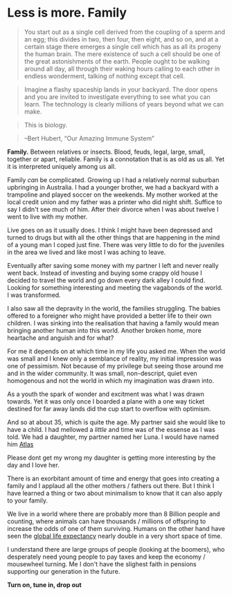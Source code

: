 # Less is more. Family

> You start out as a single cell derived from the coupling of a sperm and an egg; this divides in two, then four, then eight, and so on, and at a certain stage there emerges a single cell which has as all its progeny the human brain. The mere existence of such a cell should be one of the great astonishments of the earth. People ought to be walking around all day, all through their waking hours calling to each other in endless wonderment, talking of nothing except that cell.

> Imagine a flashy spaceship lands in your backyard. The door opens and you are invited to investigate everything to see what you can learn. The technology is clearly millions of years beyond what we can make.

> This is biology.

> –Bert Hubert, “Our Amazing Immune System”

**Family.** Between relatives or insects. Blood, feuds, legal, large, small, together or apart, reliable. Family is a connotation that is as old as us all. Yet it is interpreted uniquely among us all.

Family *can* be complicated. Growing up I had a relatively normal suburban upbringing in Australia. I had a younger brother, we had a backyard with a trampoline and played soccer on the weekends. My mother worked at the local credit union and my father was a printer who did night shift. Suffice to say I didn't see much of him. After their divorce when I was about twelve I went to live with my mother. 

Live goes on as it usually does. I think I might have been depressed and turned to drugs but with all the other things that are happening in the mind of a young man I coped just fine. There was very little to do for the juveniles in the area we lived and like most I was aching to leave.

Eventually after saving some money with my partner I left and never really went back. Instead of investing and buying some crappy old house I decided to travel the world and go down every dark alley I could find. Looking for something interesting and meeting the vagabonds of the world. I was transformed.

I also saw all the depravity in the world, the families struggling. The babies offered to a foreigner who might have provided a better life to their own children. I was sinking into the realisation that having a family would mean bringing another human into this world. Another broken home, more heartache and anguish and for what?

For me it depends on at which time in my life you asked me. When the world was small and I knew only a semblance of reality, my initial impression was one of pessimism. Not because of my privilege but seeing those around me and in the wider community. It was small, non-descript, quiet even homogenous and not the world in which my imagination was drawn into. 

As a youth the spark of wonder and excitment was what I was drawn towards. Yet it was only once I boarded a plane with a one way ticket destined for far away lands did the cup start to overflow with optimism.

And so at about 35, which is quite the age. My partner said she would like to have a child.
I had mellowed a *little* and time was of the essense as I was told. We had a daughter, my partner named her Luna. I would have named him [Atlas](https://en.wikipedia.org/wiki/Atlas_(mythology)#:~:text=Atlas%20and%20his%20brother%20Menoetius,the%20sky%20on%20his%20shoulders.) 

Please dont get my wrong my daughter is getting more interesting by the day and I love her. 

There is an exorbitant amount of time and energy that goes into creating a family and I applaud all the other mothers / fathers out there. But I think I have learned a thing or two about minimalism to know that it can also apply to your family. 

We live in a world where there are probably more than 8 Billion people and counting, where animals can have thousands / millions of offspring to increase the odds of one of them surviving. Humans on the other hand have seen the [global life expectancy](https://www.ted.com/talks/hans_rosling_the_best_stats_you_ve_ever_seen?language=en) nearly double in a very short space of time. 

I understand there are large groups of people (looking at the boomers), who desperately need young people to pay taxes and keep the economy / mousewheel turning. Me I don't have the slighest faith in pensions supporting our generation in the future.

**Turn on, tune in, drop out**





